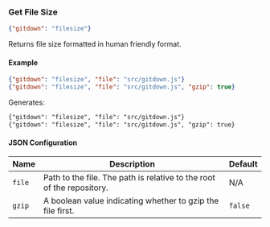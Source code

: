 ### Get File Size

<!-- gitdown: off -->
```json
{"gitdown": "filesize"}

```
<!-- gitdown: on -->

Returns file size formatted in human friendly format.

#### Example

<!-- gitdown: off -->
```json
{"gitdown": "filesize", "file": "src/gitdown.js"}
{"gitdown": "filesize", "file": "src/gitdown.js", "gzip": true}

```
<!-- gitdown: on -->

Generates:

```markdown
{"gitdown": "filesize", "file": "src/gitdown.js"}
{"gitdown": "filesize", "file": "src/gitdown.js", "gzip": true}

```

#### JSON Configuration

| Name | Description | Default |
| --- | --- | --- |
| `file` | Path to the file. The path is relative to the root of the repository. | N/A |
| `gzip` | A boolean value indicating whether to gzip the file first. | `false` |
